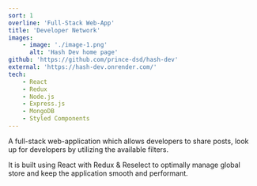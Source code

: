 ```yaml
---
sort: 1
overline: 'Full-Stack Web-App'
title: 'Developer Network'
images:
    - image: './image-1.png'
      alt: 'Hash Dev home page'
github: 'https://github.com/prince-dsd/hash-dev'
external: 'https://hash-dev.onrender.com/'
tech:
    - React
    - Redux
    - Node.js
    - Express.js
    - MongoDB
    - Styled Components
---
```


A full-stack web-application which allows developers to share posts, look up for developers by utilizing the available filters.

It is built using React with Redux & Reselect to optimally manage global store and keep the application smooth and performant.

